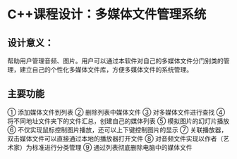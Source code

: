 # C++课程设计：多媒体文件管理系统 
## 设计意义：
帮助用户管理音频、图片。用户可以通过本软件对自己的多媒体文件分门别类的管理，建立自己的个性化多媒体文件库，方便多媒体文件的系统管理。

## 主要功能
① 添加媒体文件到列表
② 删除列表中媒体文件
③ 对多媒体文件进行查找
④ 将不同地址文件夹下的文件汇总，创建自己的媒体列表
⑤ 模拟图片的幻灯片播放
⑥ 不仅实现鼠标控制图片播放，还可以上下键控制图片的显示
⑦ 关联播放器，双击媒体文件可以直接通过本地的播放器打开文件
⑧ 对音频文件实现以作者（艺术家）为标准进行分类管理
⑨ 通过列表彻底删除电脑中的媒体文件
